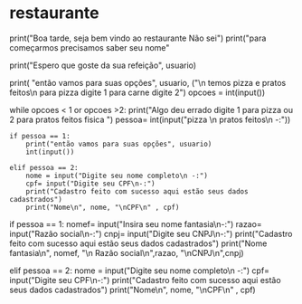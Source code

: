 # restaurante

print("Boa tarde, seja bem vindo ao restaurante Não sei")
print("para começarmos precisamos saber seu nome"


print("Espero que goste da sua refeição", usuario)

print( "então vamos para suas opções", usuario, ("\n temos pizza e pratos feitos\n para pizza digite 1 para carne digite 2")
opcoes = int(input())


while opcoes < 1 or opcoes >2:
    print("Algo deu errado digite 1 para pizza ou 2 para pratos feitos fisica ")
    pessoa= int(input("pizza \n pratos feitos\n -:"))
    
    if pessoa == 1:
        print("então vamos para suas opções", usuario)
        int(input())
    
    elif pessoa == 2:
        nome = input("Digite seu nome completo\n -:")
        cpf= input("Digite seu CPF\n-:")
        print("Cadastro feito com sucesso aqui estão seus dados cadastrados")
        print("Nome\n", nome, "\nCPF\n" , cpf)
        
if pessoa == 1:
        nomef= input("Insira seu nome fantasia\n-:")
        razao= input("Razão social\n-:")
        cnpj= input("Digite seu CNPJ\n-:")
        print("Cadastro feito com sucesso aqui estão seus dados cadastrados")
        print("Nome fantasia\n", nomef, "\n Razão social\n",razao, "\nCNPJ\n",cnpj)
    
elif pessoa == 2:
    nome = input("Digite seu nome completo\n -:")
    cpf= input("Digite seu CPF\n-:")
    print("Cadastro feito com sucesso aqui estão seus dados cadastrados")
    print("Nome\n", nome, "\nCPF\n" , cpf)
